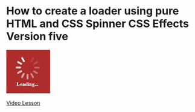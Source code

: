 # How to create a loader using pure HTML and CSS Spinner CSS Effects Version five

<img src="../../img/loader_5.gif" alt="loader" />

[Video Lesson](https://www.youtube.com/watch?v=gnf437BFQpk)